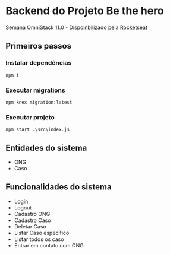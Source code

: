 # Backend do Projeto **Be the hero**

Semana OmniStack 11.0 - Dispoinbilizado pela [Rocketseat](https://github.com/Rocketseat)

## Primeiros passos

### Instalar dependências

```
npm i
```

### Executar migrations

```
npm knex migration:latest
```

### Executar projeto
```
npm start .\src\index.js
```

## Entidades do sistema

- ONG
- Caso

## Funcionalidades do sistema

- Login
- Logout
- Cadastro ONG
- Cadastro Caso
- Deletar Caso
- Listar Caso específico
- Listar todos os caso
- Entrar em contato com ONG